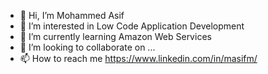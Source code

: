 - 👋 Hi, I’m Mohammed Asif
- 👀 I’m interested in Low Code Application Development
- 🌱 I’m currently learning Amazon Web Services
- 💞️ I’m looking to collaborate on ...
- 📫 How to reach me https://www.linkedin.com/in/masifm/

<!---
anishomasif/anishomasif is a ✨ special ✨ repository because its `README.md` (this file) appears on your GitHub profile.
You can click the Preview link to take a look at your changes.
--->
